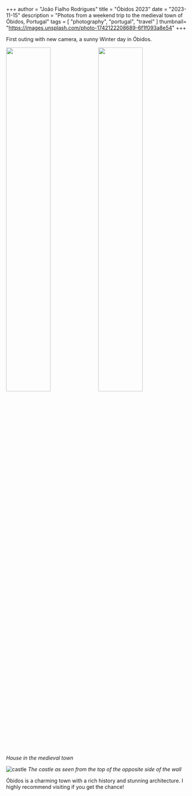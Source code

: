 +++
author = "João Fialho Rodrigues"
title = "Óbidos 2023"
date = "2023-11-15"
description = "Photos from a weekend trip to the medieval town of Óbidos, Portugal"
tags = [
    "photography", "portugal", "travel"
]
thumbnail= "https://images.unsplash.com/photo-1742122208689-6f1f093a8e54"
+++

First outing with new camera, a sunny Winter day in Óbidos.

<div class="image-row">
    <img src="https://images.unsplash.com/photo-1742122213684-87a504ebde1b" width="49%"/>
    <img src="https://images.unsplash.com/photo-1742122214371-ef2b504c0f62" width="49%"/>
</div>

*House in the medieval town*

![castle](https://images.unsplash.com/photo-1742122208689-6f1f093a8e54)
*The castle as seen from the top of the opposite side of the wall*

Óbidos is a charming town with a rich history and stunning architecture. I highly recommend visiting if you get the chance!
